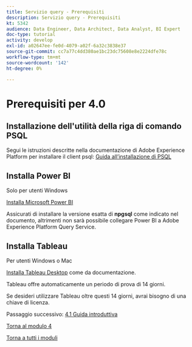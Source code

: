 ```yaml
---
title: Servizio query - Prerequisiti
description: Servizio query - Prerequisiti
kt: 5342
audience: Data Engineer, Data Architect, Data Analyst, BI Expert
doc-type: tutorial
activity: develop
exl-id: a02647ee-fe0d-4079-a02f-6a32c3838e37
source-git-commit: cc7a77c4dd380ae1bc23dc75608e8e2224dfe78c
workflow-type: tm+mt
source-wordcount: '142'
ht-degree: 0%

---
```


# Prerequisiti per 4.0

## Installazione dell&#39;utilità della riga di comando PSQL

Segui le istruzioni descritte nella documentazione di Adobe Experience Platform per installare il client psql:
[Guida all’installazione di PSQL](https://experienceleague.adobe.com/docs/experience-platform/query/clients/psql.html)

## Installa Power BI

Solo per utenti Windows

[Installa Microsoft Power BI](https://experienceleague.adobe.com/docs/experience-platform/query/clients/power-bi.html)

Assicurati di installare la versione esatta di **npgsql** come indicato nel documento, altrimenti non sarà possibile collegare Power BI a Adobe Experience Platform Query Service.

## Installa Tableau

Per utenti Windows o Mac

[Installa Tableau Desktop](https://experienceleague.adobe.com/docs/experience-platform/query/clients/tableau.html) come da documentazione.

Tableau offre automaticamente un periodo di prova di 14 giorni.

Se desideri utilizzare Tableau oltre questi 14 giorni, avrai bisogno di una chiave di licenza.

Passaggio successivo: [4.1 Guida introduttiva](./ex1.md)

[Torna al modulo 4](./query-service.md)

[Torna a tutti i moduli](../../overview.md)
